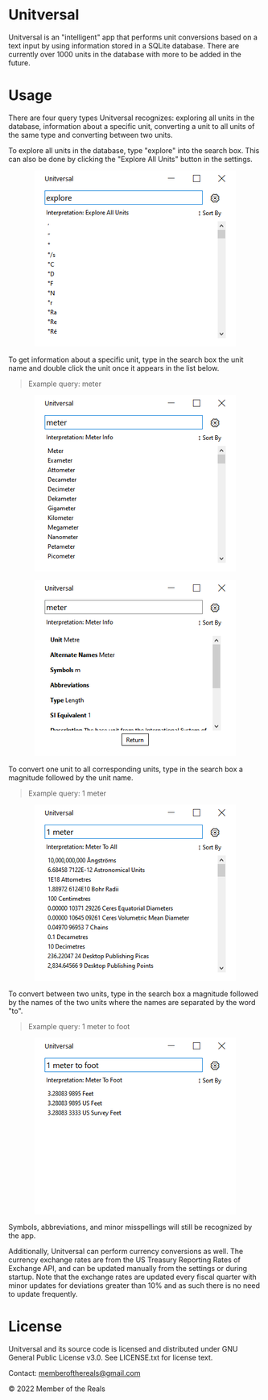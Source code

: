 # Unitversal

Unitversal is an "intelligent" app that performs unit conversions based on a
text input by using information stored in a SQLite database. There are currently
over 1000 units in the database with more to be added in the future.

# Usage

There are four query types Unitversal recognizes: exploring all units in the
database, information about a specific unit, converting a unit to all units of
the same type and converting between two units.

To explore all units in the database, type "explore" into the search box. This
can also be done by clicking the "Explore All Units" button in the settings.

<p align="center">
   <img src="https://github.com/Member-Of-The-Reals/Unitversal/blob/main/Resources/Screenshots/Explore%20Query.png" alt="Explore Query Screenshot"/>
</p>

To get information about a specific unit, type in the search box the unit name
and double click the unit once it appears in the list below.

>Example query: meter

<p align="center">
   <img src="https://github.com/Member-Of-The-Reals/Unitversal/blob/main/Resources/Screenshots/Information%20Query.png" alt="Information Query Screenshot"/>
</p>

<p align="center">
   <img src="https://github.com/Member-Of-The-Reals/Unitversal/blob/main/Resources/Screenshots/Unit%20Information.png" alt="Unit Information Screenshot"/>
</p>

To convert one unit to all corresponding units, type in the search box a
magnitude followed by the unit name.

>Example query: 1 meter

<p align="center">
   <img src="https://github.com/Member-Of-The-Reals/Unitversal/blob/main/Resources/Screenshots/Convert%20All%20Query.png" alt="Convert All Query Screenshot"/>
</p>

To convert between two units, type in the search box a magnitude followed by the
names of the two units where the names are separated by the word "to".

>Example query: 1 meter to foot

<p align="center">
   <img src="https://github.com/Member-Of-The-Reals/Unitversal/blob/main/Resources/Screenshots/Convert%20To%20Query.png" alt="Convert To Query Screenshot"/>
</p>

Symbols, abbreviations, and minor misspellings will still be recognized by the
app.

Additionally, Unitversal can perform currency conversions as well. The currency
exchange rates are from the US Treasury Reporting Rates of Exchange API, and can
be updated manually from the settings or during startup. Note that the exchange
rates are updated every fiscal quarter with minor updates for deviations greater
than 10% and as such there is no need to update frequently.

# License

Unitversal and its source code is licensed and distributed under GNU General
Public License v3.0. See LICENSE.txt for license text.

Contact: memberofthereals@gmail.com

© 2022 Member of the Reals
